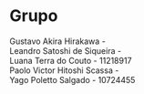 # Grupo

Gustavo Akira Hirakawa - <br>
Leandro Satoshi de Siqueira - <br>
Luana Terra do Couto - 11218917 <br>
Paolo Victor Hitoshi Scassa - <br>
Yago Poletto Salgado - 10724455<br>
